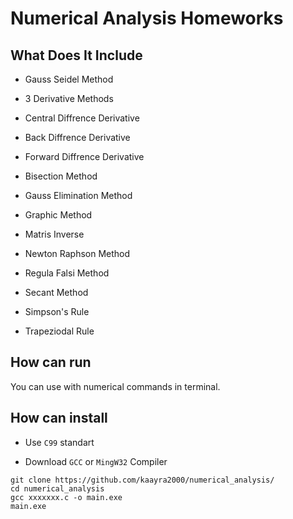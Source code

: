 # Numerical Analysis Homeworks
## What Does It Include
* Gauss Seidel Method

* 3 Derivative Methods

 * Central Diffrence Derivative

 * Back Diffrence Derivative

 * Forward Diffrence Derivative

* Bisection Method

* Gauss Elimination Method

* Graphic Method

* Matris Inverse

* Newton Raphson Method

* Regula Falsi Method

* Secant Method

* Simpson's Rule

* Trapeziodal Rule

## How can run

You can use with numerical commands in terminal.

## How can install

* Use `C99` standart 

* Download `GCC`  or `MingW32` Compiler 

```
git clone https://github.com/kaayra2000/numerical_analysis/
cd numerical_analysis
gcc xxxxxxx.c -o main.exe
main.exe
```

